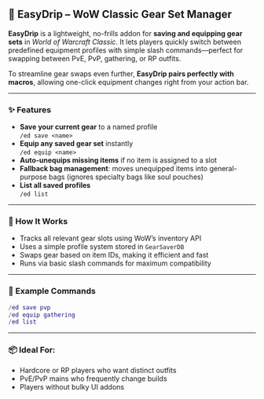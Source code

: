 ## 🧢 EasyDrip – WoW Classic Gear Set Manager

**EasyDrip** is a lightweight, no-frills addon for **saving and equipping gear sets** in _World of Warcraft Classic_. It lets players quickly switch between predefined equipment profiles with simple slash commands—perfect for swapping between PvE, PvP, gathering, or RP outfits.

To streamline gear swaps even further, **EasyDrip pairs perfectly with macros**, allowing one-click equipment changes right from your action bar.

---

### ✨ Features

- **Save your current gear** to a named profile  
  `/ed save <name>`
- **Equip any saved gear set** instantly  
  `/ed equip <name>`
- **Auto-unequips missing items** if no item is assigned to a slot
- **Fallback bag management**: moves unequipped items into general-purpose bags (ignores specialty bags like soul pouches)
- **List all saved profiles**  
  `/ed list`

---

### 🧠 How It Works

- Tracks all relevant gear slots using WoW’s inventory API
- Uses a simple profile system stored in `GearSaverDB`
- Swaps gear based on item IDs, making it efficient and fast
- Runs via basic slash commands for maximum compatibility

---

### 🔧 Example Commands

```lua
/ed save pvp
/ed equip gathering
/ed list
```

---

### 📦 Ideal For:

- Hardcore or RP players who want distinct outfits
- PvE/PvP mains who frequently change builds
- Players without bulky UI addons
